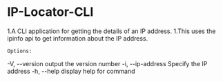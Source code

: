 # IP-Locator-CLI
 1.A CLI application for getting the details of an IP address.
 1.This uses the ipinfo api to get information about the IP address.

    Options:
  -V, --version                 output the version number
  -i, --ip-address <ipAddress>  Specify the IP address
  -h, --help                    display help for command
